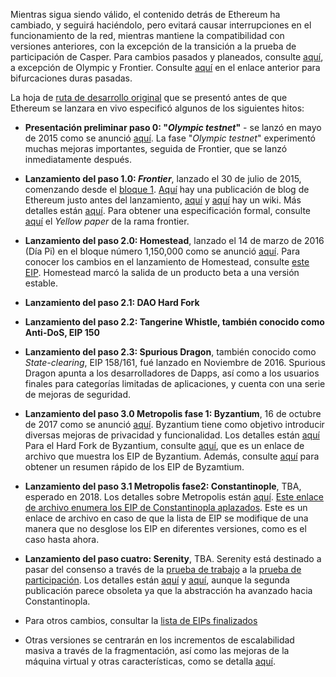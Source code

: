 Mientras sigua siendo válido, el contenido detrás de Ethereum ha cambiado, y seguirá haciéndolo, pero evitará causar interrupciones en el funcionamiento de la red, mientras mantiene la compatibilidad con versiones anteriores, con la excepción de la transición a la prueba de participación de Casper. Para cambios pasados y planeados, consulte [aquí](https://github.com/ethereum/EIPs/blob/master/README.md), a excepción de Olympic y Frontier. Consulte [aquí](https://github.com/ethereum/EIPs/blob/master/README.md#past-hard-forks) en el enlace anterior para bifurcaciones duras pasadas.

La hoja de [ruta de desarrollo original](https://blog.ethereum.org/2015/03/03/ethereum-launch-process/) que se presentó antes de que Ethereum se lanzara en vivo especificó algunos de los siguientes hitos:



* **Presentación preliminar paso 0: "*Olympic testnet*"** - se lanzó en mayo de 2015 como se anunció [aquí](https://blog.ethereum.org/2015/05/09/olympic-frontier-pre-release/). La fase "*Olympic testnet*" experimentó muchas mejoras importantes, seguida de Frontier, que se lanzó inmediatamente después.

* **Lanzamiento del paso 1.0: _Frontier_**, lanzado el 30 de julio de 2015, comenzando desde el [bloque 1](https://etherscan.io/block/1). [Aquí](https://blog.ethereum.org/2015/07/27/final-steps/) hay una publicación de blog de Ethereum justo antes del lanzamiento, [aquí](https://blog.ethereum.org/2015/07/27/final-steps/) y [aquí](https://ethereum.gitbooks.io/frontier-guide/content/frontier.html) hay un wiki. Más detalles están [aquí](http://ethdocs.org/en/latest/introduction/history-of-ethereum.html#the-ethereum-frontier-launch). Para obtener una especificación formal, consulte [aquí](https://github.com/ethereum/yellowpaper/tree/frontier) el _Yellow paper_ de la rama frontier.

* **Lanzamiento del paso 2.0: Homestead**, lanzado el 14 de marzo de 2016 (Día Pi) en el bloque número 1,150,000 como se anunció [aquí](https://blog.ethereum.org/2016/02/29/homestead-release/). Para conocer los cambios en el lanzamiento de Homestead, consulte [este EIP](https://github.com/ethereum/EIPs/blob/master/EIPS/eip-2.md). Homestead marcó la salida de un producto beta a una versión estable.

* **Lanzamiento del paso 2.1: DAO Hard Fork**

* **Lanzamiento del paso 2.2: Tangerine Whistle, también conocido como Anti-DoS, EIP 150**

* **Lanzamiento del paso 2.3: Spurious Dragon**, también conocido como _State-clearing_, EIP 158/161, fué lanzado en Noviembre de 2016. Spurious Dragon apunta a los desarrolladores de Dapps, así como a los usuarios finales para categorías limitadas de aplicaciones, y cuenta con una serie de mejoras de seguridad.

* **Lanzamiento del paso 3.0 Metropolis fase 1: Byzantium**, 16 de octubre de 2017 como se anunció [aquí](https://blog.ethereum.org/2017/10/12/byzantium-hf-announcement/). Byzantium tiene como objetivo introducir diversas mejoras de privacidad y funcionalidad. Los detalles están [aquí](https://github.com/ethereum/EIPs#accepted-eips-planned-for-adoption-in-the-byzantium-metropolis-hard-fork) Para el Hard Fork de Byzantium, consulte [aquí](https://web.archive.org/web/20171026151615/https://github.com/ethereum/EIPs#accepted-eips-planned-for-adoption-in-the-byzantium-metropolis-hard-fork), que es un enlace de archivo que muestra los EIP de Byzantium. Además, consulte [aquí](https://raw.githubusercontent.com/wiki/ethereum/wiki/Byzantium-Hard-Fork-changes.md) para obtener un resumen rápido de los EIP de Byzamtium. 

* **Lanzamiento del paso 3.1 Metropolis fase2: Constantinople**, TBA, esperado en 2018. Los detalles sobre Metropolis están [aquí](https://github.com/ethereum/EIPs#deferred-eips-adoption-postponed-until-the-constantinople-metropolis-hard-fork). [Este enlace de archivo enumera los EIP de Constantinopla aplazados](https://web.archive.org/web/20180103233351/https://github.com/ethereum/EIPS#deferred-eips-adoption-postponed-until-the-constantinople-metropolis-hard-fork). Este es un enlace de archivo en caso de que la lista de EIP se modifique de una manera que no desglose los EIP en diferentes versiones, como es el caso hasta ahora.

* **Lanzamiento del paso cuatro: Serenity**, TBA. Serenity está destinado a pasar del consenso a través de la [prueba de trabajo](http://wikijs.ethereum.wiki/Ethash) a la [prueba de participación](https://github.com/ethereum/wiki/wiki/Proof-of-Stake-FAQ). Los detalles están [aquí](https://blog.ethereum.org/2016/03/05/serenity-poc2/) y [aquí](https://blog.ethereum.org/2015/12/24/understanding-serenity-part-i-abstraction/), aunque la segunda publicación parece obsoleta ya que la abstracción ha avanzado hacia Constantinopla.

* Para otros cambios, consultar la [lista de EIPs finalizados](https://github.com/ethereum/EIPS#finalized-eips-standards-that-have-been-adopted)

* Otras versiones se centrarán en los incrementos de escalabilidad masiva a través de la fragmentación, así como las mejoras de la máquina virtual y otras características, como se detalla [aquí](http://wikijs.ethereum.wiki/Wishlist).
